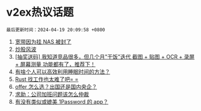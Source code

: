 # v2ex热议话题

`最后更新时间：2024-04-19 20:09:58 +0800`

1. [宽带因为挂 NAS 被封了](https://www.v2ex.com/t/1033800)
1. [炒股风波](https://www.v2ex.com/t/1033945)
1. [[抽奖送码] 我知道竞品很多，但几个月"干饭"迭代 截图 + 贴图 + OCR + 录屏 + 屏幕测量 功能都有了，推荐下！](https://www.v2ex.com/t/1033803)
1. [有啥个人可以高效利用睡眠时间的方法？](https://www.v2ex.com/t/1033796)
1. [Rust 找工作也太难了吧= =](https://www.v2ex.com/t/1033729)
1. [offer 怎么选？出国还是国内央企？](https://www.v2ex.com/t/1033840)
1. [求助：公司加班问题该怎么仲裁](https://www.v2ex.com/t/1033844)
1. [有没有类似或媲美 1Password 的 app？](https://www.v2ex.com/t/1033795)

